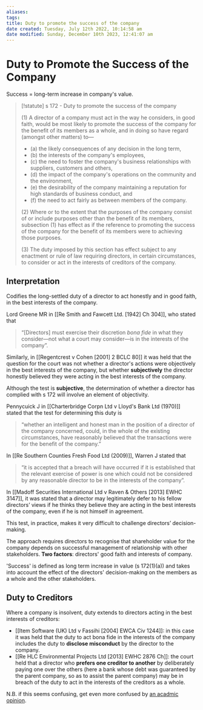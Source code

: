 ```yaml
---
aliases: 
tags: 
title: Duty to promote the success of the company
date created: Tuesday, July 12th 2022, 10:14:58 am
date modified: Sunday, December 10th 2023, 12:41:07 am
---
```


# Duty to Promote the Success of the Company

Success = long-term increase in company's value.

> [!statute] s 172 - Duty to promote the success of the company
> 
> (1) A director of a company must act in the way he considers, in good faith, would be most likely to promote the success of the company for the benefit of its members as a whole, and in doing so have regard (amongst other matters) to—
> - (a) the likely consequences of any decision in the long term,
> - (b) the interests of the company's employees,
> - (c) the need to foster the company's business relationships with suppliers, customers and others,
> - (d) the impact of the company's operations on the community and the environment,
> - (e) the desirability of the company maintaining a reputation for high standards of business conduct, and
> - (f) the need to act fairly as between members of the company.
> 
> (2) Where or to the extent that the purposes of the company consist of or include purposes other than the benefit of its members, subsection (1) has effect as if the reference to promoting the success of the company for the benefit of its members were to achieving those purposes.
> 
> (3) The duty imposed by this section has effect subject to any enactment or rule of law requiring directors, in certain circumstances, to consider or act in the interests of creditors of the company.

## Interpretation

Codifies the long-settled duty of a director to act honestly and in good faith, in the best interests of the company.

Lord Greene MR in [[Re Smith and Fawcett Ltd. [1942] Ch 304]], who stated that

>“[Directors] must exercise their discretion *bona fide* in what they consider—not what a court may consider—is in the interests of the company”.

Similarly, in [[Regentcrest v Cohen [2001] 2 BCLC 80]] it was held that the question for the court was not whether a director's actions were objectively in the best interests of the company, but whether **subjectively** the director honestly believed they were acting in the best interests of the company.

Although the test is **subjective**, the determination of whether a director has complied with s 172 will involve an element of objectivity.

Pennycuick J in [[Charterbridge Corpn Ltd v Lloyd's Bank Ltd (1970)]] stated that the test for determining this duty is

>“whether an intelligent and honest man in the position of a director of the company concerned, could, in the whole of the existing circumstances, have reasonably believed that the transactions were for the benefit of the company.”

In [[Re Southern Counties Fresh Food Ltd (2009)]], Warren J stated that

>“it is accepted that a breach will have occurred if it is established that the relevant exercise of power is one which could not be considered by any reasonable director to be in the interests of the company”.

In [[Madoff Securities International Ltd v Raven & Others [2013] EWHC 3147]], it was stated that a director may legitimately defer to his fellow directors’ views if he thinks they believe they are acting in the best interests of the company, even if he is not himself in agreement.

This test, in practice, makes it very difficult to challenge directors’ decision-making.

The approach requires directors to recognise that shareholder value for the company depends on successful management of relationship with other stakeholders. **Two factors**: directors' good faith and interests of company.

'Success' is defined as long term increase in value (s 172(1)(a)) and takes into account the effect of the directors' decision-making on the members as a whole and the other stakeholders.

## Duty to Creditors

Where a company is insolvent, duty extends to directors acting in the best interests of creditors:

- [[Item Software (UK) Ltd v Fassihi [2004] EWCA Civ 1244]]: in this case it was held that the duty to act bona fide in the interests of the company includes the duty to **disclose misconduct** by the director to the company.
- [[Re HLC Environmental Projects Ltd [2013] EWHC 2876 Ch]]: the court held that a director who **prefers one creditor to another** by deliberately paying one over the others (here a bank whose debt was guaranteed by the parent company, so as to assist the parent company) may be in breach of the duty to act in the interests of the creditors as a whole.

N.B. if this seems confusing, get even more confused by [an acadmic opinion](https://usir.salford.ac.uk/id/eprint/3112/1/CA_2006.pdf).
